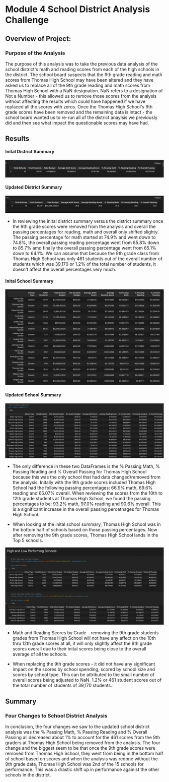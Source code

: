 # **Module 4 School District Analysis Challenge**

## **Overview of Project:**
### **Purpose of the Analysis**
The purpose of this analysis was to take the previous data analysis of the school district's math and reading scores from each of the high schools in the district. The school board suspects that the 9th grade reading and math scores from Thomas High School may have been altered and they have asked us to replace all of the 9th grade reading and math scores from Thomas High School with a NaN designation. NaN refers to a designation of Not a Number - this allowed us to remove those scores from the analysis without affecting the results which could have happened if we have replaced all the scores with zeros. Once the Thomas High School's 9th grade scores have been removed and the remaining data is intact - the school board wanted us to re-run all of the district anaylsis we previously did and then see what impact the questionable scores may have had. 

## **Results**
#### Inital District Summary
![Inital District Summary](/Resources/Inital%20District%20Summary.png)

#### Updated District Summary
![New District Summary](/Resources/New%20District%20Summary.png)

* In reviewing the inital district summary versus the district summary once the 9th grade scores were removed from the analysis and overall the passing percentages for reading, math and overall only shifted slighty. The passing percentage for math started at 74.9% and went down to 74.8%, the overall passing reading percentage went from 85.8% down to 85.7% amd finally the overall passing percentage went from 65.1% down to 64.1%. We can assume that because the 9th grade class from Thomas High School was only 461 students out of the overall number of students which was 39,170 or 1.2% of the total number of students, it doesn't affect the overall percentages very much. 

#### Inital School Summary
![Inital School Summary](/Resources/Inital%20Per%20School%20Summary.png)

#### Updated School Summary
![Updated School Summary](/Resources/Per%20School%20Summary.png)

* The only difference in these two DataFrames is the % Passing Math, % Passing Reading and % Overall Passing for Thomas High School because this was the only school that had data changed/removed from the analysis. Initally with the 9th grade scores included Thomas High School had the following passing percentages: 66.9% math, 69.6% reading and 65.07% overall. When reviewing the scores from the 10th to 12th grade students at Thomas High School, we found the passing percentages to be: 93.2% math, 97.0% reading and 90.6% overall. This is a significant increase in the overall passing percetnages for Thomas High School. 

* When looking at the inital school summary, Thomas High School was in the bottom half of schools based on those passing percentages. Now after removing the 9th grade scores, Thomas High School lands in the Top 5 schools.

![top 5](/Resources/New%20Top%205%20and%20Bottom%205.png)

* Math and Reading Scores by Grade - removing the 9th grade students grades from Thomas High School will not have any affect on the 10th thru 12th grade scores at all, it will only slightly affect the 9th grade scores overall due to their inital scores being close to the overall average of all the schools. 

* When replacing the 9th grade scores - it did not have any significant impact on the scores by school spending, scored by school size and scores by school type. This can be attributed to the small number of overall scores being adjusted to NaN. 1.2% or 461 student scores out of the total number of students of 39,170 students. 

## Summary
### **Four Changes to School District Analysis**
In conclusion, the four changes we saw to the updated school district analysis was the % Passing Math, % Passing Reading and % Overall Passing all decreased about 1% to account for the 461 scores from the 9th graders at Thomas High School being removed from the analysis. The four change and the biggest seem to be that once the 9th grade scores were removed from Thomas High School, they went from being in the bottom half of school based on scores and when the analysis was redone without the 9th grade data, Thomas High School was 2nd of the 15 schools for performance. This was a drastic shift up in performance againist the other schools in the district. 